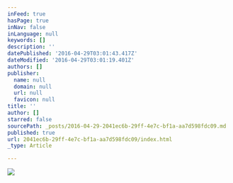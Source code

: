 ```yaml
---
inFeed: true
hasPage: true
inNav: false
inLanguage: null
keywords: []
description: ''
datePublished: '2016-04-29T03:01:43.417Z'
dateModified: '2016-04-29T03:01:19.401Z'
authors: []
publisher:
  name: null
  domain: null
  url: null
  favicon: null
title: ''
author: []
starred: false
sourcePath: _posts/2016-04-29-2041ec6b-29ff-4e7c-bf1a-aa7d598fdc09.md
published: true
url: 2041ec6b-29ff-4e7c-bf1a-aa7d598fdc09/index.html
_type: Article

---
```

![](https://the-grid-user-content.s3-us-west-2.amazonaws.com/d80ec7e9-3452-4d50-a817-f55c9d6adbe9.png)